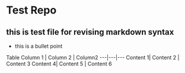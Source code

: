 # Test Repo
## this is test file for revising markdown syntax

* this is a bullet point

Table
Column 1 | Column 2 | Column2
---|---|---
Content 1| Content 2 | Content 3
Content 4| Content 5 | Content 6
